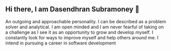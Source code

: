 ## Hi there, I am Dasendhran Subramoney 👋

An outgoing and approachable personality. I can be described as a problem solver and analytical. I am open minded and I am never fearful of taking on a challenge as I see it as an opportunity to grow and develop myself. I constantly look for ways to improve myself and help others around me. I intend in pursuing a career in software development

<!--
**dasisubramoney/dasisubramoney** is a ✨ _special_ ✨ repository because its `README.md` (this file) appears on your GitHub profile.

Here are some ideas to get you started:

- 🔭 I’m currently working on ...
- 🌱 I’m currently learning ...
- 👯 I’m looking to collaborate on ...
- 🤔 I’m looking for help with ...
- 💬 Ask me about ...
- 📫 How to reach me: ...
- 😄 Pronouns: ...
- ⚡ Fun fact: ...
-->
